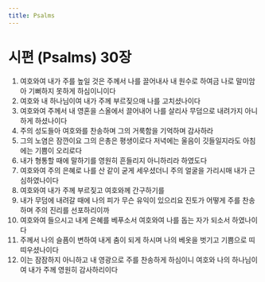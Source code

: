 ```yaml
---
title: Psalms
---
```


# 시편 (Psalms) 30장
1. 여호와여 내가 주를 높일 것은 주께서 나를 끌어내사 내 원수로 하여금 나로 말미암아 기뻐하지 못하게 하심이니이다
1. 여호와 내 하나님이여 내가 주께 부르짖으매 나를 고치셨나이다
1. 여호와여 주께서 내 영혼을 스올에서 끌어내어 나를 살리사 무덤으로 내려가지 아니하게 하셨나이다
1. 주의 성도들아 여호와를 찬송하며 그의 거룩함을 기억하며 감사하라
1. 그의 노염은 잠깐이요 그의 은총은 평생이로다 저녁에는 울음이 깃들일지라도 아침에는 기쁨이 오리로다
1. 내가 형통할 때에 말하기를 영원히 흔들리지 아니하리라 하였도다
1. 여호와여 주의 은혜로 나를 산 같이 굳게 세우셨더니 주의 얼굴을 가리시매 내가 근심하였나이다
1. 여호와여 내가 주께 부르짖고 여호와께 간구하기를
1. 내가 무덤에 내려갈 때에 나의 피가 무슨 유익이 있으리요 진토가 어떻게 주를 찬송하며 주의 진리를 선포하리이까
1. 여호와여 들으시고 내게 은혜를 베푸소서 여호와여 나를 돕는 자가 되소서 하였나이다
1. 주께서 나의 슬픔이 변하여 내게 춤이 되게 하시며 나의 베옷을 벗기고 기쁨으로 띠 띠우셨나이다
1. 이는 잠잠하지 아니하고 내 영광으로 주를 찬송하게 하심이니 여호와 나의 하나님이여 내가 주께 영원히 감사하리이다